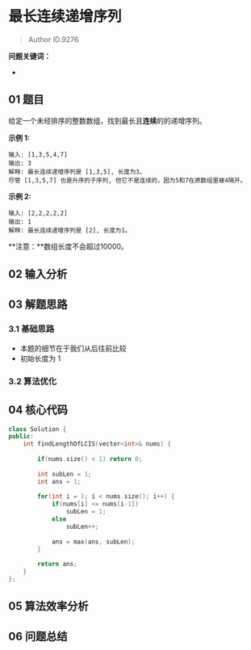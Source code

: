 # 最长连续递增序列
> Author ID.9276 

**问题关键词：**

- 

## 01 题目

给定一个未经排序的整数数组，找到最长且**连续**的的递增序列。

**示例 1:**

```
输入: [1,3,5,4,7]
输出: 3
解释: 最长连续递增序列是 [1,3,5], 长度为3。
尽管 [1,3,5,7] 也是升序的子序列, 但它不是连续的，因为5和7在原数组里被4隔开。 
```

**示例 2:**

```
输入: [2,2,2,2,2]
输出: 1
解释: 最长连续递增序列是 [2], 长度为1。
```

**注意：**数组长度不会超过10000。

## 02 输入分析



## 03 解题思路

### 3.1 基础思路

- 本题的细节在于我们从后往前比较
- 初始长度为 1

### 3.2 算法优化



## 04 核心代码

```c++
class Solution {
public:
    int findLengthOfLCIS(vector<int>& nums) {
        
        if(nums.size() < 1) return 0;
        
        int subLen = 1;
        int ans = 1;
        
        for(int i = 1; i < nums.size(); i++) {
            if(nums[i] <= nums[i-1])
                subLen = 1;
            else
                subLen++;
            
            ans = max(ans, subLen);
        }
        
        return ans;
    }
};
```



## 05 算法效率分析



## 06 问题总结

